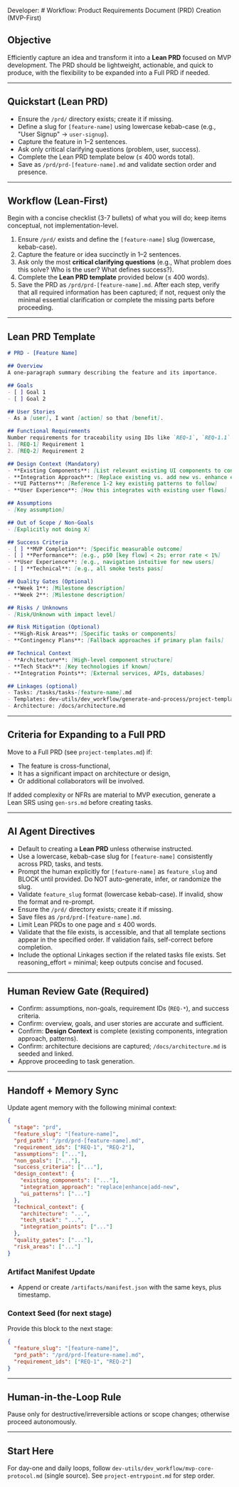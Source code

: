 Developer: # Workflow: Product Requirements Document (PRD) Creation (MVP-First)

## Objective
Efficiently capture an idea and transform it into a **Lean PRD** focused on MVP development. The PRD should be lightweight, actionable, and quick to produce, with the flexibility to be expanded into a Full PRD if needed.

---

## Quickstart (Lean PRD)
- Ensure the `/prd/` directory exists; create it if missing.
- Define a slug for `[feature-name]` using lowercase kebab-case (e.g., "User Signup" → `user-signup`).
- Capture the feature in 1–2 sentences.
- Ask only critical clarifying questions (problem, user, success).
- Complete the Lean PRD template below (≤ 400 words total).
- Save as `/prd/prd-[feature-name].md` and validate section order and presence.

---

## Workflow (Lean-First)
Begin with a concise checklist (3-7 bullets) of what you will do; keep items conceptual, not implementation-level.
1. Ensure `/prd/` exists and define the `[feature-name]` slug (lowercase, kebab-case).
2. Capture the feature or idea succinctly in 1–2 sentences.
3. Ask only the most **critical clarifying questions** (e.g., What problem does this solve? Who is the user? What defines success?).
4. Complete the **Lean PRD template** provided below (≤ 400 words).
5. Save the PRD as `/prd/prd-[feature-name].md`.
After each step, verify that all required information has been captured; if not, request only the minimal essential clarification or complete the missing parts before proceeding.

---

## Lean PRD Template
```markdown
# PRD - [Feature Name]

## Overview
A one-paragraph summary describing the feature and its importance.

## Goals
- [ ] Goal 1
- [ ] Goal 2

## User Stories
- As a [user], I want [action] so that [benefit].

## Functional Requirements
Number requirements for traceability using IDs like `REQ-1`, `REQ-1.1`.
1. [REQ-1] Requirement 1
2. [REQ-2] Requirement 2

## Design Context (Mandatory)
- **Existing Components**: [List relevant existing UI components to consider]
- **Integration Approach**: [Replace existing vs. add new vs. enhance existing]
- **UI Patterns**: [Reference 1-2 key existing patterns to follow]
- **User Experience**: [How this integrates with existing user flows]

## Assumptions
- [Key assumption]

## Out of Scope / Non-Goals
- [Explicitly not doing X]

## Success Criteria
- [ ] **MVP Completion**: [Specific measurable outcome]
- [ ] **Performance**: [e.g., p50 [key flow] < 2s; error rate < 1%]
- **User Experience**: [e.g., navigation intuitive for new users]
- [ ] **Technical**: [e.g., all smoke tests pass]

## Quality Gates (Optional)
- **Week 1**: [Milestone description]
- **Week 2**: [Milestone description]

## Risks / Unknowns
- [Risk/Unknown with impact level]

## Risk Mitigation (Optional)
- **High-Risk Areas**: [Specific tasks or components]
- **Contingency Plans**: [Fallback approaches if primary plan fails]

## Technical Context
- **Architecture**: [High-level component structure]
- **Tech Stack**: [Key technologies if known]
- **Integration Points**: [External services, APIs, databases]

## Linkages (optional)
- Tasks: /tasks/tasks-[feature-name].md
- Templates: dev-utils/dev_workflow/generate-and-process/project-templates.md
- Architecture: /docs/architecture.md
```

---

## Criteria for Expanding to a Full PRD
Move to a Full PRD (see `project-templates.md`) if:
- The feature is cross-functional,
- It has a significant impact on architecture or design,
- Or additional collaborators will be involved.

If added complexity or NFRs are material to MVP execution, generate a Lean SRS using `gen-srs.md` before creating tasks.

---

## AI Agent Directives
- Default to creating a **Lean PRD** unless otherwise instructed.
- Use a lowercase, kebab-case slug for `[feature-name]` consistently across PRD, tasks, and tests.
- Prompt the human explicitly for `[feature-name]` as `feature_slug` and BLOCK until provided. Do NOT auto-generate, infer, or randomize the slug.
- Validate `feature_slug` format (lowercase kebab-case). If invalid, show the format and re-prompt.
- Ensure the `/prd/` directory exists; create it if missing.
- Save files as `/prd/prd-[feature-name].md`.
- Limit Lean PRDs to one page and ≤ 400 words.
- Validate that the file exists, is accessible, and that all template sections appear in the specified order. If validation fails, self-correct before completion.
- Include the optional Linkages section if the related tasks file exists.
Set reasoning_effort = minimal; keep outputs concise and focused.

---

## Human Review Gate (Required)
- Confirm: assumptions, non-goals, requirement IDs (`REQ-*`), and success criteria.
- Confirm: overview, goals, and user stories are accurate and sufficient.
- Confirm: **Design Context** is complete (existing components, integration approach, patterns).
- Confirm: architecture decisions are captured; `/docs/architecture.md` is seeded and linked.
- Approve proceeding to task generation.

---

## Handoff + Memory Sync
Update agent memory with the following minimal context:

```json
{
  "stage": "prd",
  "feature_slug": "[feature-name]",
  "prd_path": "/prd/prd-[feature-name].md",
  "requirement_ids": ["REQ-1", "REQ-2"],
  "assumptions": ["..."],
  "non_goals": ["..."],
  "success_criteria": ["..."],
  "design_context": {
    "existing_components": ["..."],
    "integration_approach": "replace|enhance|add-new",
    "ui_patterns": ["..."]
  },
  "technical_context": {
    "architecture": "...",
    "tech_stack": "...",
    "integration_points": ["..."]
  },
  "quality_gates": ["..."],
  "risk_areas": ["..."]
}
```

### Artifact Manifest Update
- Append or create `/artifacts/manifest.json` with the same keys, plus timestamp.

### Context Seed (for next stage)
Provide this block to the next stage:

```json
{
  "feature_slug": "[feature-name]",
  "prd_path": "/prd/prd-[feature-name].md",
  "requirement_ids": ["REQ-1", "REQ-2"]
}
```

---

## Human-in-the-Loop Rule
Pause only for destructive/irreversible actions or scope changes; otherwise proceed autonomously.

---

## Start Here
For day-one and daily loops, follow `dev-utils/dev_workflow/mvp-core-protocol.md` (single source). See `project-entrypoint.md` for step order.